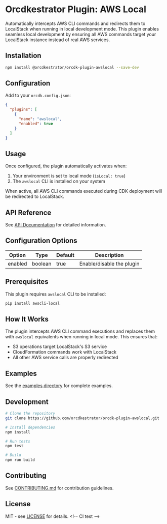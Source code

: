 # Orcdkestrator Plugin: AWS Local

Automatically intercepts AWS CLI commands and redirects them to LocalStack when running in local development mode. This plugin enables seamless local development by ensuring all AWS commands target your LocalStack instance instead of real AWS services.

## Installation

```bash
npm install @orcdkestrator/orcdk-plugin-awslocal --save-dev
```

## Configuration

Add to your `orcdk.config.json`:

```json
{
  "plugins": [
    {
      "name": "awslocal",
      "enabled": true
    }
  ]
}
```

## Usage

Once configured, the plugin automatically activates when:
1. Your environment is set to local mode (`isLocal: true`)
2. The `awslocal` CLI is installed on your system

When active, all AWS CLI commands executed during CDK deployment will be redirected to LocalStack.

## API Reference

See [API Documentation](docs/api.md) for detailed information.

## Configuration Options

| Option | Type | Default | Description |
|--------|------|---------|-------------|
| enabled | boolean | true | Enable/disable the plugin |

## Prerequisites

This plugin requires `awslocal` CLI to be installed:

```bash
pip install awscli-local
```

## How It Works

The plugin intercepts AWS CLI command executions and replaces them with `awslocal` equivalents when running in local mode. This ensures that:
- S3 operations target LocalStack's S3 service
- CloudFormation commands work with LocalStack
- All other AWS service calls are properly redirected

## Examples

See the [examples directory](docs/examples/) for complete examples.

## Development

```bash
# Clone the repository
git clone https://github.com/orcdkestrator/orcdk-plugin-awslocal.git

# Install dependencies
npm install

# Run tests
npm test

# Build
npm run build
```

## Contributing

See [CONTRIBUTING.md](CONTRIBUTING.md) for contribution guidelines.

## License

MIT - see [LICENSE](LICENSE) for details.
<\!-- CI test -->
